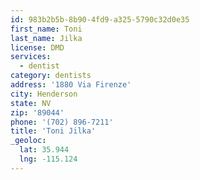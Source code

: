 ```yaml
---
id: 983b2b5b-8b90-4fd9-a325-5790c32d0e35
first_name: Toni
last_name: Jilka
license: DMD
services:
  - dentist
category: dentists
address: '1880 Via Firenze'
city: Henderson
state: NV
zip: '89044'
phone: '(702) 896-7211'
title: 'Toni Jilka'
_geoloc:
  lat: 35.944
  lng: -115.124
---
```

